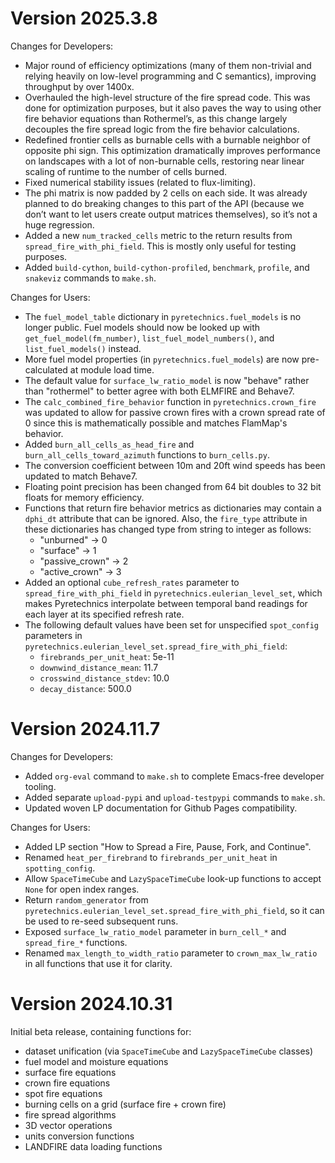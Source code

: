 # Version 2025.3.8

Changes for Developers:
- Major round of efficiency optimizations (many of them non-trivial and relying heavily on low-level programming and C semantics), improving throughput by over 1400x.
- Overhauled the high-level structure of the fire spread code. This was done for optimization purposes, but it also paves the way to using other fire behavior equations than Rothermel’s, as this change largely decouples the fire spread logic from the fire behavior calculations.
- Redefined frontier cells as burnable cells with a burnable neighbor of opposite phi sign. This optimization dramatically improves performance on landscapes with a lot of non-burnable cells, restoring near linear scaling of runtime to the number of cells burned.
- Fixed numerical stability issues (related to flux-limiting).
- The phi matrix is now padded by 2 cells on each side. It was already planned to do breaking changes to this part of the API (because we don’t want to let users create output matrices themselves), so it’s not a huge regression.
- Added a new `num_tracked_cells` metric to the return results from `spread_fire_with_phi_field`. This is mostly only useful for testing purposes.
- Added `build-cython`, `build-cython-profiled`, `benchmark`, `profile`, and `snakeviz` commands to `make.sh`.

Changes for Users:
- The `fuel_model_table` dictionary in `pyretechnics.fuel_models` is no longer public. Fuel models should now be looked up with `get_fuel_model(fm_number)`, `list_fuel_model_numbers()`, and `list_fuel_models()` instead.
- More fuel model properties (in `pyretechnics.fuel_models`) are now pre-calculated at module load time.
- The default value for `surface_lw_ratio_model` is now "behave" rather than "rothermel" to better agree with both ELMFIRE and Behave7.
- The `calc_combined_fire_behavior` function in `pyretechnics.crown_fire` was updated to allow for passive crown fires with a crown spread rate of 0 since this is mathematically possible and matches FlamMap's behavior.
- Added `burn_all_cells_as_head_fire` and `burn_all_cells_toward_azimuth` functions to `burn_cells.py`.
- The conversion coefficient between 10m and 20ft wind speeds has been updated to match Behave7.
- Floating point precision has been changed from 64 bit doubles to 32 bit floats for memory efficiency.
- Functions that return fire behavior metrics as dictionaries may contain a `dphi_dt` attribute that can be ignored. Also, the `fire_type` attribute in these dictionaries has changed type from string to integer as follows:
  - "unburned" -> 0
  - "surface" -> 1
  - "passive_crown" -> 2
  - "active_crown" -> 3
- Added an optional `cube_refresh_rates` parameter to `spread_fire_with_phi_field` in `pyretechnics.eulerian_level_set`, which makes Pyretechnics interpolate between temporal band readings for each layer at its specified refresh rate.
- The following default values have been set for unspecified `spot_config` parameters in `pyretechnics.eulerian_level_set.spread_fire_with_phi_field`:
  - `firebrands_per_unit_heat`: 5e-11
  - `downwind_distance_mean`: 11.7
  - `crosswind_distance_stdev`: 10.0
  - `decay_distance`: 500.0

# Version 2024.11.7

Changes for Developers:
- Added `org-eval` command to `make.sh` to complete Emacs-free developer tooling.
- Added separate `upload-pypi` and `upload-testpypi` commands to `make.sh`.
- Updated woven LP documentation for Github Pages compatibility.

Changes for Users:
- Added LP section "How to Spread a Fire, Pause, Fork, and Continue".
- Renamed `heat_per_firebrand` to `firebrands_per_unit_heat` in `spotting_config`.
- Allow `SpaceTimeCube` and `LazySpaceTimeCube` look-up functions to accept `None` for open index ranges.
- Return `random_generator` from `pyretechnics.eulerian_level_set.spread_fire_with_phi_field`, so it can be used to re-seed subsequent runs.
- Exposed `surface_lw_ratio_model` parameter in `burn_cell_*` and `spread_fire_*` functions.
- Renamed `max_length_to_width_ratio` parameter to `crown_max_lw_ratio` in all functions that use it for clarity.

# Version 2024.10.31

Initial beta release, containing functions for:
- dataset unification (via `SpaceTimeCube` and `LazySpaceTimeCube` classes)
- fuel model and moisture equations
- surface fire equations
- crown fire equations
- spot fire equations
- burning cells on a grid (surface fire + crown fire)
- fire spread algorithms
- 3D vector operations
- units conversion functions
- LANDFIRE data loading functions
